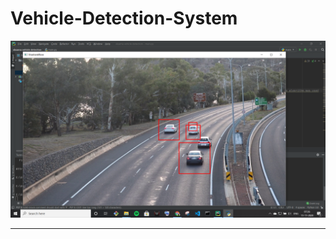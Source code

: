 <h1> Vehicle-Detection-System</h1>
<img src="https://github.com/Shashank1816/Vehicle-Detection-System/blob/master/images/2020-11-11%20(1).png">
<hr>
<img src="https://github.com/Shashank1816/Vehicle-Detection-System/blob/master/images/2020-11-11%20(2).png>
<hr>
